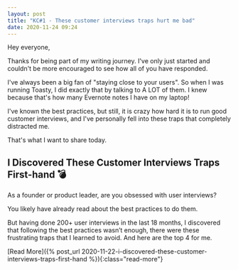 ```yaml
---
layout: post
title: "KC#1 - These customer interviews traps hurt me bad"
date: 2020-11-24 09:24
---
```


Hey everyone,

Thanks for being part of my writing journey. I've only just started and couldn't be more encouraged to see how all of you have responded.

I've always been a big fan of "staying close to your users". So when I was running Toasty, I did exactly that by talking to A LOT of them. I knew because that's how many Evernote notes I have on my laptop!

I've known the best practices, but still, it is crazy how hard it is to run good customer interviews, and I've personally fell into these traps that completely distracted me.

That's what I want to share today.

## I Discovered These Customer Interviews Traps First-hand 💣

As a founder or product leader, are you obsessed with user interviews?

You likely have already read about the best practices to do them.

But having done 200+ user interviews in the last 18 months, I discovered that following the best practices wasn’t enough, there were these frustrating traps that I learned to avoid. And here are the top 4 for me.

[Read More]({% post_url 2020-11-22-i-discovered-these-customer-interviews-traps-first-hand %}){:class="read-more"}